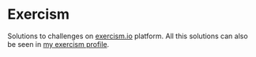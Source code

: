 # Exercism
Solutions to challenges on [exercism.io](https://exercism.io) platform. All this solutions can also be seen in [my exercism profile](https://exercism.io/profiles/fcosueza).
